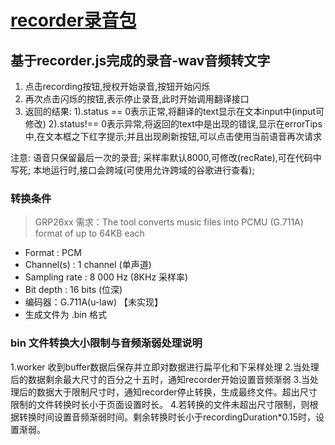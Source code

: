 # [recorder录音包](https://github.com/httggdt/RecorderToText)
<!-- htt-2020-05-28 -->

##  基于recorder.js完成的录音-wav音频转文字

1.  点击recording按钮,授权开始录音,按钮开始闪烁
2.  再次点击闪烁的按钮,表示停止录音,此时开始调用翻译接口
3.  返回的结果:
    1).status == 0表示正常,将翻译的text显示在文本input中(input可修改)
    2).status!== 0表示异常,将返回的text中是出现的错误,显示在errorTips中,在文本框之下红字提示;并且出现刷新按钮,可以点击使用当前语音再次请求

注意:
  语音只保留最后一次的录音;
  采样率默认8000,可修改(recRate),可在代码中写死;
  本地运行时,接口会跨域(可使用允许跨域的谷歌进行查看);

### 转换条件

> GRP26xx 需求：The tool converts music files into PCMU (G.711A) format of up to 64KB each

- Format : PCM
- Channel(s) : 1 channel  (单声道)
- Sampling rate : 8 000 Hz  (8KHz 采样率)
- Bit depth : 16 bits (位深)
- 编码器：G.711A(u-law)  【未实现】
- 生成文件为 .bin 格式


### bin 文件转换大小限制与音频渐弱处理说明

1.worker 收到buffer数据后保存并立即对数据进行扁平化和下采样处理
2.当处理后的数据剩余最大尺寸的百分之十五时，通知recorder开始设置音频渐弱
3.当处理后的数据大于限制尺寸时，通知recorder停止转换，生成最终文件。超出尺寸限制的文件转换时长小于页面设置时长。
4.若转换的文件未超出尺寸限制，则根据转换时间设置音频渐弱时间。剩余转换时长小于recordingDuration*0.15时，设置渐弱。
